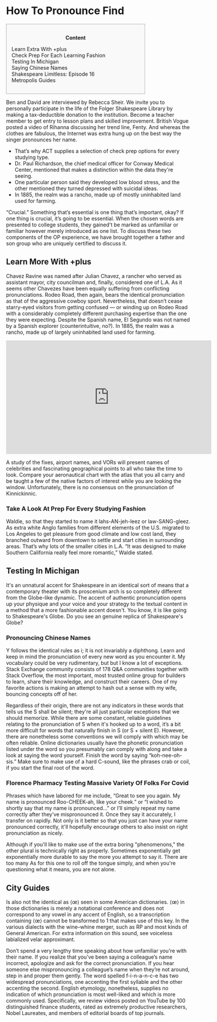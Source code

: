<h1>How To Pronounce Find</h1>

<div id="toc" style="background: #f9f9f9;border: 1px solid #aaa;display: table;margin-bottom: 1em;padding: 1em;width: 350px;"><p class="toctitle" style="font-weight: 700;text-align: center;">Content</p><ul class="toc_list"><li><a href="#toc-0">Learn Extra With +plus</a></li><li><a href="#toc-1">Check Prep For Each Learning Fashion</a></li><li><a href="#toc-2">Testing In Michigan</a></li><li><a href="#toc-3">Saying Chinese Names</a></li><li><a href="#toc-6">Shakespeare Limitless: Episode 16</a></li><li><a href="#toc-7">Metropolis Guides</a></li></ul></div>
<p>Ben and David are interviewed by Rebecca Sheir. We invite you to personally participate in the life of the Folger Shakespeare Library by making a tax-deductible donation to the institution. Become a teacher member to get entry to lesson plans and skilled improvement. British Vogue posted a video of Rihanna discussing her trend line, Fenty. And whereas the clothes are fabulous, the Internet was extra hung up on the best way the singer pronounces her name.</p>
<ul><li>That’s why ACT supplies a selection of check prep options for every studying type.</li><li>Dr. Paul Richardson, the chief medical officer for Conway Medical Center, mentioned that makes a distinction within the data they're seeing.</li><li>One particular person said they developed low blood stress, and the other mentioned they turned depressed with suicidal ideas.</li><li>In 1885, the realm was a rancho, made up of mostly uninhabited land used for farming.</li></ul>
<p>“Crucial.” Something that’s essential is one thing that’s important, okay? If one thing is crucial, it’s going to be essential. When the chosen words are presented to college students, they gained't be marked as unfamiliar or familiar however merely introduced as one list. To discuss these two components of the OP experience, we have brought together a father and son group who are uniquely certified to discuss it.</p>
<h2 id="toc-0">Learn More With +plus</h2>
<p>Chavez Ravine was named after Julian Chavez, a rancher who served as assistant mayor, city councilman and, finally, considered one of L.A. As it seems other Chavezes have been equally suffering from conflicting pronunciations. Rodeo Road, then again, bears the identical pronunciation as that of the aggressive cowboy sport. Nevertheless, that doesn’t cease starry-eyed visitors from getting confused — or winding up on Rodeo Road with a considerably completely different purchasing expertise than the one they were expecting. Despite the Spanish name, El Segundo was not named by a Spanish explorer (counterintuitive, no?). In 1885, the realm was a rancho, made up of largely uninhabited land used for farming.</p>
<div style='text-align:center'><iframe width='561' height='310' src='https://www.youtube.com/embed/KjUnfiFTNuk' frameborder='0' alt='how to pronounce find' allowfullscreen></iframe></div>
<p>A study of the fixes, airport names, and VORs will present names of celebrities and fascinating geographical points to all who take the time to look. Compare your aeronautical chart with the atlas that you all carry and be taught a few of the native factors of interest while you are looking the window. Unfortunately, there is no consensus on the pronunciation of Kinnickinnic.</p>
<h3 id="toc-1">Take A Look At Prep For Every Studying Fashion</h3>
<p>Waldie, so that they started to name it lahs-AN-jeh-leez or law-SANG-gleez. As extra white Anglo families from different elements of the U.S. migrated to Los Angeles to get pleasure from good climate and low cost land, they branched outward from downtown to settle and start cities in surrounding areas. That’s why lots of the smaller cities in L.A. “It was designed to make Southern California really feel more romantic,” Waldie stated.</p>
<h2 id="toc-2">Testing In Michigan</h2>
<p>It's an unnatural accent for Shakespeare in an identical sort of means that a contemporary theater with its proscenium arch is so completely different from the Globe-like dynamic. The accent of authentic pronunciation opens up your physique and your voice and your strategy to the textual content in a method that a more fashionable accent doesn't. You know, it is like going to Shakespeare's Globe. Do you see an genuine replica of Shakespeare's Globe?</p>
<h3 id="toc-3">Pronouncing Chinese Names</h3>
<p>Y follows the identical rules as i; it is not invariably a diphthong. Learn and keep in mind the pronunciation of every new word as you encounter it. My vocabulary could be very rudimentary, but but I know a lot of exceptions. Stack Exchange community consists of 178 Q&A communities together with Stack Overflow, the most important, most trusted online group for builders to learn, share their knowledge, and construct their careers. One of my favorite actions is making an attempt to hash out a sense with my wife, bouncing concepts off of her.</p>

<p>Regardless of their origin, there are not any indicators in these words that tells us the S shall be silent; they're all just particular exceptions that we should memorize. While there are some constant, reliable guidelines relating to the pronunciation of S when it's hooked up to a word, it’s a bit more difficult for words that naturally finish in S (or S + silent E). However, there are nonetheless some conventions we will comply with which may be often reliable. Online dictionaries usually have the phonetic pronunciation listed under the word so you presumably can comply with along and take a look at saying the word yourself. Finish the word by saying “koh-nee-oh-sis.” Make sure to make use of a hard C-sound, like the phrases crab or coil, if you start the final root of the word.</p>
<h3 id="toc-5">Florence Pharmacy Testing Massive Variety Of Folks For Covid</h3>
<p>Phrases which have labored for me include, “Great to see you again. My name is pronounced Roo-CHEEK-ah, like your cheek.” or “I wished to shortly say that my name is pronounced…” or I’ll simply repeat my name correctly after they’ve mispronounced it. Once they say it accurately, I transfer on rapidly. Not only is it better so that you just can have your name pronounced correctly, it'll hopefully encourage others to also insist on right pronunciation as nicely.</p>

<p>Although if you'll like to make use of the extra boring "phenomenons," the other plural is technically right as properly. Sometimes exponentially get exponentially more durable to say the more you attempt to say it. There are too many As for this one to roll off the tongue simply, and when you're questioning what it means, you are not alone.</p>
<h2 id="toc-7">City Guides</h2>
<p>Is also not the identical as ⟨œ⟩ seen in some American dictionaries. ⟨œ⟩ in those dictionaries is merely a notational conference and does not correspond to any vowel in any accent of English, so a transcription containing ⟨œ⟩ cannot be transformed to 1 that makes use of this key. In the various dialects with the wine–whine merger, such as RP and most kinds of General American. For extra information on this sound, see voiceless labialized velar approximant.</p>

<p>Don’t spend a very lengthy time speaking about how unfamiliar you're with their name. If you realize that you’ve been saying a colleague’s name incorrect, apologize and ask for the correct pronunciation. If you hear someone else mispronouncing a colleague’s name when they’re not around, step in and proper them gently. The word spelled f-i-n-a-n-c-e has two widespread pronunciations, one accenting the first syllable and the other accenting the second. English etymology, nonetheless, supplies no indication of which pronunciation is most well-liked and which is more commonly used. Specifically, we review videos posted on YouTube by 100 distinguished finance students, rated as extremely productive researchers, Nobel Laureates, and members of editorial boards of top journals.</p>
